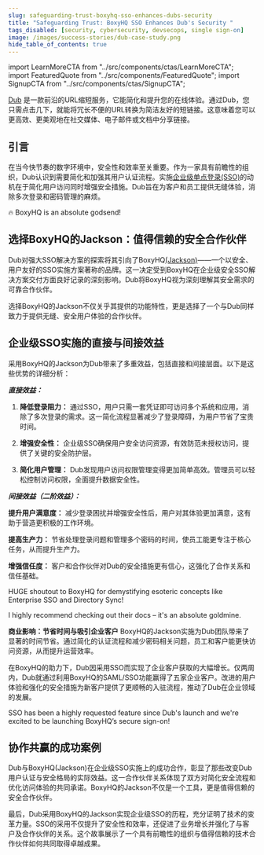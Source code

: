 ```yaml
---
slug: safeguarding-trust-boxyhq-sso-enhances-dubs-security
title: "Safeguarding Trust: BoxyHQ SSO Enhances Dub's Security "
tags_disabled: [security, cybersecurity, devsecops, single sign-on]
image: /images/success-stories/dub-case-study.png
hide_table_of_contents: true
---
```


import LearnMoreCTA from "../src/components/ctas/LearnMoreCTA";
import FeaturedQuote from "../src/components/FeaturedQuote";
import SignupCTA from "../src/components/ctas/SignupCTA";

[Dub](https://dub.co) 是一款前沿的URL缩短服务，它能简化和提升您的在线体验。通过Dub，您只需点击几下，就能将冗长不便的URL转换为简洁友好的短链接。这意味着您可以更高效、更美观地在社交媒体、电子邮件或文档中分享链接。

## 引言

在当今快节奏的数字环境中，安全性和效率至关重要。作为一家具有前瞻性的组织，Dub认识到需要简化和加强其用户认证流程。实施[企业级单点登录(SSO)](https://github.com/boxyhq/jackson)的动机在于简化用户访问同时增强安全措施。Dub旨在为客户和员工提供无缝体验，消除多次登录和密码管理的麻烦。

<SignupCTA campaign="success-story-dub" />

<FeaturedQuote personName="Steven Tey" personRole="Founder Dub" pictureSrc="/images/success-stories/steven-tey-dub">
 🔥 BoxyHQ is an absolute godsend!
</FeaturedQuote>

## 选择BoxyHQ的Jackson：值得信赖的安全合作伙伴

Dub对强大SSO解决方案的探索将其引向了BoxyHQ[(Jackson)](https://github.com/boxyhq/jackson)——一个以安全、用户友好的SSO实施方案著称的品牌。这一决定受到BoxyHQ在企业级安全SSO解决方案交付方面良好记录的深刻影响。Dub将BoxyHQ视为深刻理解其安全需求的可靠合作伙伴。

选择BoxyHQ的Jackson不仅关乎其提供的功能特性，更是选择了一个与Dub同样致力于提供无缝、安全用户体验的合作伙伴。

## 企业级SSO实施的直接与间接效益

采用BoxyHQ的Jackson为Dub带来了多重效益，包括直接和间接层面。以下是这些优势的详细分析：

**_直接效益：_**

1. **降低登录阻力：** 通过SSO，用户只需一套凭证即可访问多个系统和应用，消除了多次登录的需求。这一简化流程显著减少了登录障碍，为用户节省了宝贵时间。

2. **增强安全性：** 企业级SSO确保用户安全访问资源，有效防范未授权访问，提供了关键的安全防护层。

3. **简化用户管理：** Dub发现用户访问权限管理变得更加简单高效。管理员可以轻松控制访问权限，全面提升数据安全性。

**_间接效益（二阶效益）：_**

**提升用户满意度：** 减少登录困扰并增强安全性后，用户对其体验更加满意，这有助于营造更积极的工作环境。

**提高生产力：** 节省处理登录问题和管理多个密码的时间，使员工能更专注于核心任务，从而提升生产力。

**增强信任度：** 客户和合作伙伴对Dub的安全措施更有信心，这强化了合作关系和信任基础。

<FeaturedQuote personName="Steven Tey" personRole="Founder Dub" pictureSrc="/images/success-stories/steven-tey-dub">
  HUGE shoutout to BoxyHQ for demystifying esoteric concepts like Enterprise SSO and Directory Sync!

  I highly recommend checking out their docs – it's an absolute goldmine.
</FeaturedQuote>

**商业影响：节省时间与吸引企业客户**
BoxyHQ的Jackson实施为Dub团队带来了显著的时间节省。通过简化的认证流程和减少密码相关问题，员工和客户能更快访问资源，从而提升运营效率。

在BoxyHQ的助力下，Dub因采用SSO而实现了企业客户获取的大幅增长。仅两周内，Dub就通过利用BoxyHQ的SAML/SSO功能赢得了五家企业客户。改进的用户体验和强化的安全措施为新客户提供了更顺畅的入驻流程，推动了Dub在企业领域的发展。

<FeaturedQuote personName="Steven Tey" personRole="Founder Dub" pictureSrc="/images/success-stories/steven-tey-dub">
  SSO has been a highly requested feature since Dub's launch and we're excited to be launching BoxyHQ’s secure sign-on!
</FeaturedQuote>

## 协作共赢的成功案例

Dub与BoxyHQ(Jackson)在企业级SSO实施上的成功合作，彰显了那些改变Dub用户认证与安全格局的实际效益。这一合作伙伴关系体现了双方对简化安全流程和优化访问体验的共同承诺。BoxyHQ的Jackson不仅是一个工具，更是值得信赖的安全合作伙伴。

最后，Dub采用BoxyHQ的Jackson实现企业级SSO的历程，充分证明了技术的变革力量。SSO的采用不仅提升了安全性和效率，还促进了业务增长并强化了与客户及合作伙伴的关系。这个故事展示了一个具有前瞻性的组织与值得信赖的技术合作伙伴如何共同取得卓越成果。

<LearnMoreCTA label="Read the full interview" newWindow={false} url="/blog/unlocking-business-growth-a-conversations-with-dubs-founder" />